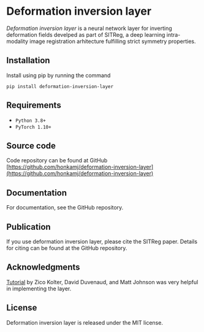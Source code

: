 # Deformation inversion layer

*Deformation inversion layer* is a neural network layer for inverting deformation fields develped as part of SITReg, a deep learning intra-modality image registration arhitecture fulfilling strict symmetry properties.

## Installation

Install using pip by running the command

    pip install deformation-inversion-layer

## Requirements

- `Python 3.8+`
- `PyTorch 1.10+`

## Source code

Code repository can be found at GitHub [https://github.com/honkamj/deformation-inversion-layer](https://github.com/honkamj/deformation-inversion-layer)

## Documentation

For documentation, see the GitHub repository.

## Publication

If you use deformation inversion layer, please cite the SITReg paper. Details for citing can be found at the GitHub repository.

## Acknowledgments

[Tutorial](http://implicit-layers-tutorial.org/) by Zico Kolter, David Duvenaud, and Matt Johnson was very helpful in implementing the layer.

## License

Deformation inversion layer is released under the MIT license.